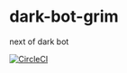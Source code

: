 # dark-bot-grim
next of dark bot

[![CircleCI](https://circleci.com/gh/ngineerxiv/dark-bot-grim.svg?style=svg)](https://circleci.com/gh/ngineerxiv/dark-bot-grim)

